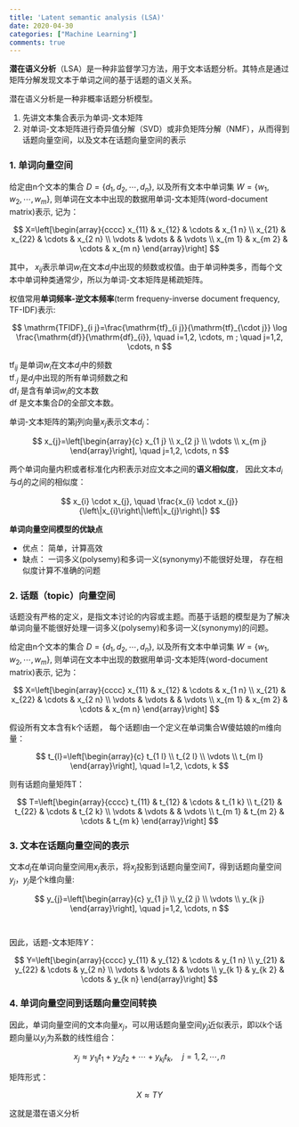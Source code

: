 ```yaml
---
title: 'Latent semantic analysis (LSA)'
date: 2020-04-30
categories: ["Machine Learning"]
comments: true
---
```


**潜在语义分析**（LSA）是一种非监督学习方法，用于文本话题分析。其特点是通过矩阵分解发现文本于单词之间的基于话题的语义关系。

潜在语义分析是一种非概率话题分析模型。
1. 先讲文本集合表示为单词-文本矩阵
2. 对单词-文本矩阵进行奇异值分解（SVD）或非负矩阵分解（NMF），从而得到话题向量空间，以及文本在话题向量空间的表示

### 1. 单词向量空间
给定由n个文本的集合 $D = \{d_1, d_2, \cdots, d_n \}$, 以及所有文本中单词集 $W = \{w_1, w_2, \cdots, w_m \}$,
则单词在文本中出现的数据用单词-文本矩阵(word-document matrix)表示, 记为：

$$
X=\left[\begin{array}{cccc}
x_{11} & x_{12} & \cdots & x_{1 n} \\
x_{21} & x_{22} & \cdots & x_{2 n} \\
\vdots & \vdots & & \vdots \\
x_{m 1} & x_{m 2} & \cdots & x_{m n}
\end{array}\right]
$$

其中， $x_{ij}$表示单词$w_i$在文本$d_j$中出现的频数或权值。由于单词种类多，而每个文本中单词种类通常少，所以为单词-文本矩阵是稀疏矩阵。

权值常用**单词频率-逆文本频率**(term frequeny-inverse document frequency, TF-IDF)表示:

$$
\mathrm{TFIDF}_{i j}=\frac{\mathrm{tf}_{i j}}{\mathrm{tf}_{\cdot j}} \log \frac{\mathrm{df}}{\mathrm{df}_{i}}, \quad i=1,2, \cdots, m ; \quad j=1,2, \cdots, n
$$

$\mathrm{tf}_{ij}$ 是单词$w_i$在文本$d_j$中的频数  
$\mathrm{tf}_{\cdot j}$ 是$d_j$中出现的所有单词频数之和  
$\mathrm{df}_{i}$ 是含有单词$w_i$的文本数  
$\mathrm{df}$ 是文本集合$D$的全部文本数。

单词-文本矩阵的第j列向量$x_j$表示文本$d_j$：

$$
x_{j}=\left[\begin{array}{c}
x_{1 j} \\
x_{2 j} \\
\vdots \\
x_{m j}
\end{array}\right], \quad j=1,2, \cdots, n
$$

两个单词向量内积或者标准化内积表示对应文本之间的**语义相似度**， 因此文本$d_i$与$d_j$的之间的相似度：

$$
x_{i} \cdot x_{j}, \quad \frac{x_{i} \cdot x_{j}}{\left\|x_{i}\right\|\left\|x_{j}\right\|}
$$


**单词向量空间模型的优缺点**
- 优点： 简单，计算高效
- 缺点： 一词多义(polysemy)和多词一义(synonymy)不能很好处理， 存在相似度计算不准确的问题


### 2. 话题（topic）向量空间

话题没有严格的定义，是指文本讨论的内容或主题。而基于话题的模型是为了解决单词向量不能很好处理一词多义(polysemy)和多词一义(synonymy)的问题。

给定由n个文本的集合 $D = \{d_1, d_2, \cdots, d_n \}$, 以及所有文本中单词集 $W = \{w_1, w_2, \cdots, w_m \}$,
则单词在文本中出现的数据用单词-文本矩阵(word-document matrix)表示, 记为：

$$
X=\left[\begin{array}{cccc}
x_{11} & x_{12} & \cdots & x_{1 n} \\
x_{21} & x_{22} & \cdots & x_{2 n} \\
\vdots & \vdots & & \vdots \\
x_{m 1} & x_{m 2} & \cdots & x_{m n}
\end{array}\right]
$$

假设所有文本含有k个话题， 每个话题l由一个定义在单词集合W傻姑娘的m维向量：

$$
t_{l}=\left[\begin{array}{c}
t_{1 l} \\
t_{2 l} \\
\vdots \\
t_{m l}
\end{array}\right], \quad l=1,2, \cdots, k
$$

则有话题向量矩阵T：

$$
T=\left[\begin{array}{cccc}
t_{11} & t_{12} & \cdots & t_{1 k} \\
t_{21} & t_{22} & \cdots & t_{2 k} \\
\vdots & \vdots & & \vdots \\
t_{m 1} & t_{m 2} & \cdots & t_{m k}
\end{array}\right]
$$

### 3. 文本在话题向量空间的表示 

文本$d_j$在单词向量空间用$x_j$表示，将$x_j$投影到话题向量空间$T$，得到话题向量空间$y_j$，$y_j$是个k维向量:

$$
y_{j}=\left[\begin{array}{c}
y_{1 j} \\
y_{2 j} \\
\vdots \\
y_{k j}
\end{array}\right], \quad j=1,2, \cdots, n
$$
　

因此，话题-文本矩阵$Y$：

$$
Y=\left[\begin{array}{cccc}
y_{11} & y_{12} & \cdots & y_{1 n} \\
y_{21} & y_{22} & \cdots & y_{2 n} \\
\vdots & \vdots & & \vdots \\
y_{k 1} & y_{k 2} & \cdots & y_{k n}
\end{array}\right]
$$

### 4. 单词向量空间到话题向量空间转换

因此，单词向量空间的文本向量$x_j$，可以用话题向量空间$y_j$近似表示，即以k个话题向量以$y_j$为系数的线性组合：

$$
x_{j} \approx y_{1 j} t_{1}+y_{2 j} t_{2}+\cdots+y_{k j} t_{k}, \quad j=1,2, \cdots, n
$$

矩阵形式：

$$
X \approx TY
$$

这就是潜在语义分析